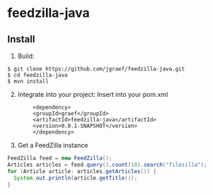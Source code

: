 feedzilla-java
==============

Install
-------

1. Build:

```
$ git clone https://github.com/jgraef/feedzilla-java.git
$ cd feedzilla-java
$ mvn install
```

2. Integrate into your project: Insert into your pom.xml

```
		<dependency>
		<groupId>graef</groupId>
		<artifactId>feedzilla-java</artifactId>
		<version>0.0.1-SNAPSHOT</version>
		</dependency>
```

3. Get a FeedZilla instance

```java
FeedZilla feed = new FeedZilla();
Articles articles = feed.query().count(10).search("filezilla");
for (Article article: articles.getArticles()) {
  System.out.println(article.getTitle());
}
```

